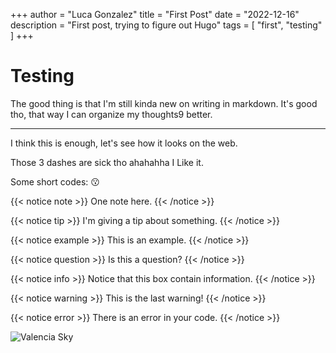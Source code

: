 +++
author = "Luca Gonzalez"
title = "First Post"
date = "2022-12-16"
description = "First post, trying to figure out Hugo"
tags = [ "first", "testing" ]
+++

# Testing

The good thing is that I'm still kinda new on writing in markdown. It's good
tho, that way I can organize my thoughts9
better.

---

I think this is enough, let's see how it looks on the web.

Those 3 dashes are sick tho ahahahha I Like it.

Some short codes: :kissing:

{{< notice note >}} One note here. {{< /notice >}}

{{< notice tip >}} I'm giving a tip about something. {{< /notice >}}

{{< notice example >}} This is an example. {{< /notice >}}

{{< notice question >}} Is this a question? {{< /notice >}}

{{< notice info >}} Notice that this box contain information. {{< /notice >}}

{{< notice warning >}} This is the last warning! {{< /notice >}}

{{< notice error >}} There is an error in your code. {{< /notice >}}

![Valencia Sky](/images/first-post/sky.jpg)
